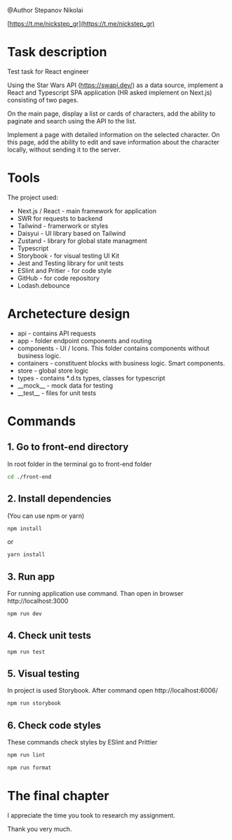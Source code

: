 @Author Stepanov Nikolai

[https://t.me/nickstep_gr](https://t.me/nickstep_gr)

# Task description

Test task for React engineer

Using the Star Wars API (https://swapi.dev/) as a data source, implement a React and Typescript SPA application (HR asked implement on Next.js) consisting of two pages.

On the main page, display a list or cards of characters, add the ability to paginate and search using the API to the list.

Implement a page with detailed information on the selected character. On this page, add the ability to edit and save information about the character locally, without sending it to the server.

# Tools

The project used:

- Next.js / React - main framework for application
- SWR for requests to backend
- Tailwind - framerwork or styles
- Daisyui - UI library based on Tailwind
- Zustand - library for global state managment
- Typescript
- Storybook - for visual testing UI Kit
- Jest and Testing library for unit tests
- ESlint and Pritier - for code style
- GitHub - for code repository
- Lodash.debounce

# Archetecture design

- api - contains API requests
- app - folder endpoint components and routing
- components - UI / Icons. This folder contains components without business logic.
- containers - constituent blocks with business logic. Smart components.
- store - global store logic
- types - contains \*.d.ts types, classes for typescript
- \_\_mock\_\_ - mock data for testing
- \_\_test\_\_ - files for unit tests

# Commands

## 1. Go to front-end directory

In root folder in the terminal go to front-end folder

```bash
cd ./front-end
```

## 2. Install dependencies

(You can use npm or yarn)

```bash
npm install
```

or

```bash
yarn install
```

## 3. Run app

For running application use command. Than open in browser http://localhost:3000

```bash
npm run dev
```

## 4. Check unit tests

```bash
npm run test
```

## 5. Visual testing

In project is used Storybook. After command open http://localhost:6006/

```bash
npm run storybook
```

## 6. Check code styles

These commands check styles by ESlint and Prittier

```bash
npm run lint
```

```bash
npm run format
```

# The final chapter

I appreciate the time you took to research my assignment.

Thank you very much.
